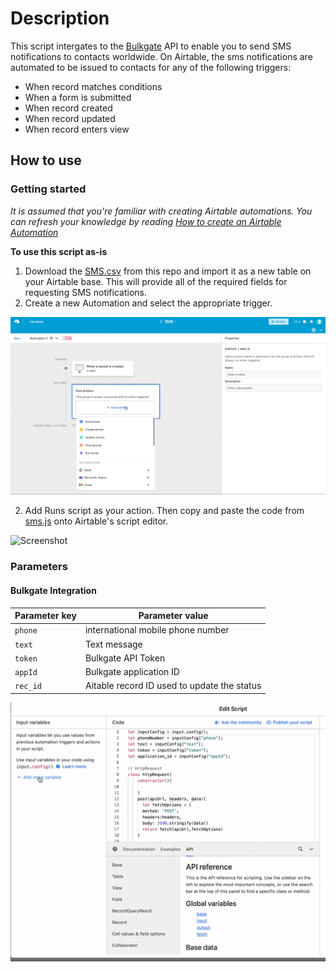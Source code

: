 # Description


This script intergates to the [Bulkgate](https://www.bulkgate.com/en/) API to enable you to send SMS notifications to contacts worldwide. On Airtable, the sms notifications are automated to be issued to contacts for any of the following triggers:
- When record matches conditions
- When a form is submitted
- When record created
- When record updated
- When record enters view

## How to use

### Getting started
_It is assumed that you're familiar with creating Airtable automations. You can refresh your knowledge by reading [How to create an Airtable Automation](https://support.airtable.com/hc/en-us/articles/360052619093-Creating-an-automation)_

**To use this script as-is**

1. Download the [SMS.csv](https://www.dropbox.com/s/aze301bdfven2zm/SMS.csv?dl=1) from this repo and import it as a new table on your Airtable base. This will provide all of the required fields for requesting SMS notifications.
2. Create a new Automation and select the appropriate trigger.

![Screenshot](https://github.com/ikapadata/Airtable/blob/new-edits/SMS%20Notificamtions/Screenshots/script.gif)

2. Add Runs script as your action. Then copy and paste the code from [sms.js](https://github.com/ikapadata/Airtable/blob/new-edits/SMS%20Notificamtions/sms.js) onto Airtable's script editor.

![Screenshot](https://github.com/ikapadata/Airtable/blob/new-edits/Airtime%20%26%20Data%20Distribution/Screenshots/incentive_code.gif)
### Parameters
#### Bulkgate Integration

| Parameter key | Parameter value |
| --- | --- |
| `phone` | international mobile phone number|
| `text` | Text message|
| `token` | Bulkgate API Token|
| `appId` | Bulkgate application ID|
|`rec_id`|Aitable record ID used to update the status|

![Screenshot](https://github.com/ikapadata/Airtable/blob/new-edits/SMS%20Notificamtions/Screenshots/inputs.gif)


